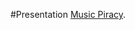 #Presentation
[Music Piracy](file:///home/l/luoman/fs102s2017/fs102Spring2017-piracy-Nikki-Luoma/fs102Spring2017-piracy-Nikki-Luoma/piracy.html).
